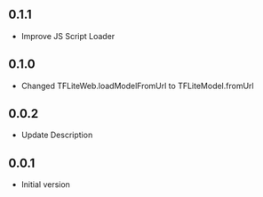 ## 0.1.1
* Improve JS Script Loader

## 0.1.0
* Changed TFLiteWeb.loadModelFromUrl to TFLiteModel.fromUrl

## 0.0.2
* Update Description
 
## 0.0.1
* Initial version
